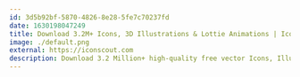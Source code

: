```yaml
---
id: 3d5b92bf-5870-4826-8e28-5fe7c70237fd
date: 1630198047249
title: Download 3.2M+ Icons, 3D Illustrations & Lottie Animations | Iconscout
image: ./default.png
external: https://iconscout.com
description: Download 3.2 Million+ high-quality free vector Icons, Illustrations, 3D assets, and Lottie Animations that are available in static & animated formats at Iconscout
---
```


